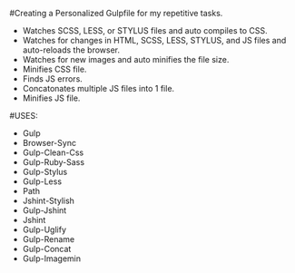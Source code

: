 #Creating a Personalized Gulpfile for my repetitive tasks.

* Watches SCSS, LESS, or  STYLUS files and auto compiles to CSS.
* Watches for changes in HTML, SCSS, LESS, STYLUS, and JS files and auto-reloads the browser.
* Watches for new images and auto minifies the file size.
* Minifies CSS file.
* Finds JS errors.
* Concatonates multiple JS files into 1 file.
* Minifies JS file.


#USES:

* Gulp
* Browser-Sync
* Gulp-Clean-Css
* Gulp-Ruby-Sass
* Gulp-Stylus
* Gulp-Less
* Path
* Jshint-Stylish
* Gulp-Jshint
* Jshint
* Gulp-Uglify
* Gulp-Rename
* Gulp-Concat
* Gulp-Imagemin
